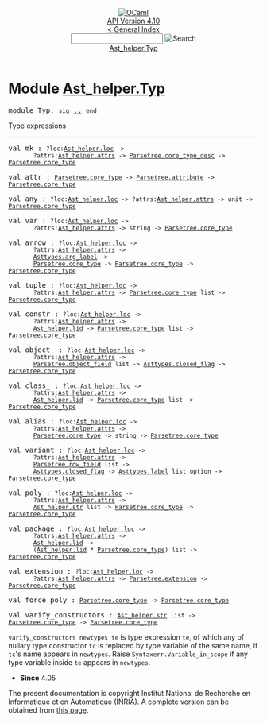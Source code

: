 <!-- ((! set title API !)) ((! set documentation !)) ((! set api !)) ((! set nobreadcrumb !)) -->
<div class="api"><header><nav class="toc brand"><a class="brand" href="https://ocaml.org/"><img src="colour-logo-gray.svg" class="svg" alt="OCaml"></a></nav><nav class="toc"><div class="toc_version"><a href="/docs" id="version-select">API Version 4.10</a></div><a href="index.html">&lt; General Index</a><div class="api_search"><input type="text" name="apisearch" id="api_search" oninput="mySearch(false);" onkeypress="this.oninput();" onclick="this.oninput();" onpaste="this.oninput();">
<img src="search_icon.svg" alt="Search" class="svg" onclick="mySearch(false)"></div>
<div id="search_results"></div><div class="toc_title"><a href="#top">Ast_helper.Typ</a></div><ul></ul></nav></header>

<h1>Module <a href="type_Ast_helper.Typ.html">Ast_helper.Typ</a></h1>

<pre><span id="MODULETyp"><span class="keyword">module</span> Typ</span>: <code class="code"><span class="keyword">sig</span></code> <a href="Ast_helper.Typ.html">..</a> <code class="code"><span class="keyword">end</span></code></pre><div class="info module top">
<div class="info-desc">
<p>Type expressions</p>
</div>
</div>
<hr width="100%">

<pre><span id="VALmk"><span class="keyword">val</span> mk</span> : <code class="type">?loc:<a href="Ast_helper.html#TYPEloc">Ast_helper.loc</a> -&gt;<br>       ?attrs:<a href="Ast_helper.html#TYPEattrs">Ast_helper.attrs</a> -&gt; <a href="Parsetree.html#TYPEcore_type_desc">Parsetree.core_type_desc</a> -&gt; <a href="Parsetree.html#TYPEcore_type">Parsetree.core_type</a></code></pre>
<pre><span id="VALattr"><span class="keyword">val</span> attr</span> : <code class="type"><a href="Parsetree.html#TYPEcore_type">Parsetree.core_type</a> -&gt; <a href="Parsetree.html#TYPEattribute">Parsetree.attribute</a> -&gt; <a href="Parsetree.html#TYPEcore_type">Parsetree.core_type</a></code></pre>
<pre><span id="VALany"><span class="keyword">val</span> any</span> : <code class="type">?loc:<a href="Ast_helper.html#TYPEloc">Ast_helper.loc</a> -&gt; ?attrs:<a href="Ast_helper.html#TYPEattrs">Ast_helper.attrs</a> -&gt; unit -&gt; <a href="Parsetree.html#TYPEcore_type">Parsetree.core_type</a></code></pre>
<pre><span id="VALvar"><span class="keyword">val</span> var</span> : <code class="type">?loc:<a href="Ast_helper.html#TYPEloc">Ast_helper.loc</a> -&gt;<br>       ?attrs:<a href="Ast_helper.html#TYPEattrs">Ast_helper.attrs</a> -&gt; string -&gt; <a href="Parsetree.html#TYPEcore_type">Parsetree.core_type</a></code></pre>
<pre><span id="VALarrow"><span class="keyword">val</span> arrow</span> : <code class="type">?loc:<a href="Ast_helper.html#TYPEloc">Ast_helper.loc</a> -&gt;<br>       ?attrs:<a href="Ast_helper.html#TYPEattrs">Ast_helper.attrs</a> -&gt;<br>       <a href="Asttypes.html#TYPEarg_label">Asttypes.arg_label</a> -&gt;<br>       <a href="Parsetree.html#TYPEcore_type">Parsetree.core_type</a> -&gt; <a href="Parsetree.html#TYPEcore_type">Parsetree.core_type</a> -&gt; <a href="Parsetree.html#TYPEcore_type">Parsetree.core_type</a></code></pre>
<pre><span id="VALtuple"><span class="keyword">val</span> tuple</span> : <code class="type">?loc:<a href="Ast_helper.html#TYPEloc">Ast_helper.loc</a> -&gt;<br>       ?attrs:<a href="Ast_helper.html#TYPEattrs">Ast_helper.attrs</a> -&gt; <a href="Parsetree.html#TYPEcore_type">Parsetree.core_type</a> list -&gt; <a href="Parsetree.html#TYPEcore_type">Parsetree.core_type</a></code></pre>
<pre><span id="VALconstr"><span class="keyword">val</span> constr</span> : <code class="type">?loc:<a href="Ast_helper.html#TYPEloc">Ast_helper.loc</a> -&gt;<br>       ?attrs:<a href="Ast_helper.html#TYPEattrs">Ast_helper.attrs</a> -&gt;<br>       <a href="Ast_helper.html#TYPElid">Ast_helper.lid</a> -&gt; <a href="Parsetree.html#TYPEcore_type">Parsetree.core_type</a> list -&gt; <a href="Parsetree.html#TYPEcore_type">Parsetree.core_type</a></code></pre>
<pre><span id="VALobject_"><span class="keyword">val</span> object_</span> : <code class="type">?loc:<a href="Ast_helper.html#TYPEloc">Ast_helper.loc</a> -&gt;<br>       ?attrs:<a href="Ast_helper.html#TYPEattrs">Ast_helper.attrs</a> -&gt;<br>       <a href="Parsetree.html#TYPEobject_field">Parsetree.object_field</a> list -&gt; <a href="Asttypes.html#TYPEclosed_flag">Asttypes.closed_flag</a> -&gt; <a href="Parsetree.html#TYPEcore_type">Parsetree.core_type</a></code></pre>
<pre><span id="VALclass_"><span class="keyword">val</span> class_</span> : <code class="type">?loc:<a href="Ast_helper.html#TYPEloc">Ast_helper.loc</a> -&gt;<br>       ?attrs:<a href="Ast_helper.html#TYPEattrs">Ast_helper.attrs</a> -&gt;<br>       <a href="Ast_helper.html#TYPElid">Ast_helper.lid</a> -&gt; <a href="Parsetree.html#TYPEcore_type">Parsetree.core_type</a> list -&gt; <a href="Parsetree.html#TYPEcore_type">Parsetree.core_type</a></code></pre>
<pre><span id="VALalias"><span class="keyword">val</span> alias</span> : <code class="type">?loc:<a href="Ast_helper.html#TYPEloc">Ast_helper.loc</a> -&gt;<br>       ?attrs:<a href="Ast_helper.html#TYPEattrs">Ast_helper.attrs</a> -&gt;<br>       <a href="Parsetree.html#TYPEcore_type">Parsetree.core_type</a> -&gt; string -&gt; <a href="Parsetree.html#TYPEcore_type">Parsetree.core_type</a></code></pre>
<pre><span id="VALvariant"><span class="keyword">val</span> variant</span> : <code class="type">?loc:<a href="Ast_helper.html#TYPEloc">Ast_helper.loc</a> -&gt;<br>       ?attrs:<a href="Ast_helper.html#TYPEattrs">Ast_helper.attrs</a> -&gt;<br>       <a href="Parsetree.html#TYPErow_field">Parsetree.row_field</a> list -&gt;<br>       <a href="Asttypes.html#TYPEclosed_flag">Asttypes.closed_flag</a> -&gt; <a href="Asttypes.html#TYPElabel">Asttypes.label</a> list option -&gt; <a href="Parsetree.html#TYPEcore_type">Parsetree.core_type</a></code></pre>
<pre><span id="VALpoly"><span class="keyword">val</span> poly</span> : <code class="type">?loc:<a href="Ast_helper.html#TYPEloc">Ast_helper.loc</a> -&gt;<br>       ?attrs:<a href="Ast_helper.html#TYPEattrs">Ast_helper.attrs</a> -&gt;<br>       <a href="Ast_helper.html#TYPEstr">Ast_helper.str</a> list -&gt; <a href="Parsetree.html#TYPEcore_type">Parsetree.core_type</a> -&gt; <a href="Parsetree.html#TYPEcore_type">Parsetree.core_type</a></code></pre>
<pre><span id="VALpackage"><span class="keyword">val</span> package</span> : <code class="type">?loc:<a href="Ast_helper.html#TYPEloc">Ast_helper.loc</a> -&gt;<br>       ?attrs:<a href="Ast_helper.html#TYPEattrs">Ast_helper.attrs</a> -&gt;<br>       <a href="Ast_helper.html#TYPElid">Ast_helper.lid</a> -&gt;<br>       (<a href="Ast_helper.html#TYPElid">Ast_helper.lid</a> * <a href="Parsetree.html#TYPEcore_type">Parsetree.core_type</a>) list -&gt; <a href="Parsetree.html#TYPEcore_type">Parsetree.core_type</a></code></pre>
<pre><span id="VALextension"><span class="keyword">val</span> extension</span> : <code class="type">?loc:<a href="Ast_helper.html#TYPEloc">Ast_helper.loc</a> -&gt;<br>       ?attrs:<a href="Ast_helper.html#TYPEattrs">Ast_helper.attrs</a> -&gt; <a href="Parsetree.html#TYPEextension">Parsetree.extension</a> -&gt; <a href="Parsetree.html#TYPEcore_type">Parsetree.core_type</a></code></pre>
<pre><span id="VALforce_poly"><span class="keyword">val</span> force_poly</span> : <code class="type"><a href="Parsetree.html#TYPEcore_type">Parsetree.core_type</a> -&gt; <a href="Parsetree.html#TYPEcore_type">Parsetree.core_type</a></code></pre>
<pre><span id="VALvarify_constructors"><span class="keyword">val</span> varify_constructors</span> : <code class="type"><a href="Ast_helper.html#TYPEstr">Ast_helper.str</a> list -&gt; <a href="Parsetree.html#TYPEcore_type">Parsetree.core_type</a> -&gt; <a href="Parsetree.html#TYPEcore_type">Parsetree.core_type</a></code></pre><div class="info ">
<div class="info-desc">
<p><code class="code">varify_constructors&nbsp;newtypes&nbsp;te</code> is type expression <code class="code">te</code>, of which
        any of nullary type constructor <code class="code">tc</code> is replaced by type variable of
        the same name, if <code class="code">tc</code>'s name appears in <code class="code">newtypes</code>.
        Raise <code class="code"><span class="constructor">Syntaxerr</span>.<span class="constructor">Variable_in_scope</span></code> if any type variable inside <code class="code">te</code>
        appears in <code class="code">newtypes</code>.</p>
</div>
<ul class="info-attributes">
<li><b>Since</b> 4.05</li>
</ul>
</div>

<div class="copyright">The present documentation is copyright Institut National de Recherche en Informatique et en Automatique (INRIA). A complete version can be obtained from <a href="http://caml.inria.fr/pub/docs/manual-ocaml/">this page</a>.</div></div>